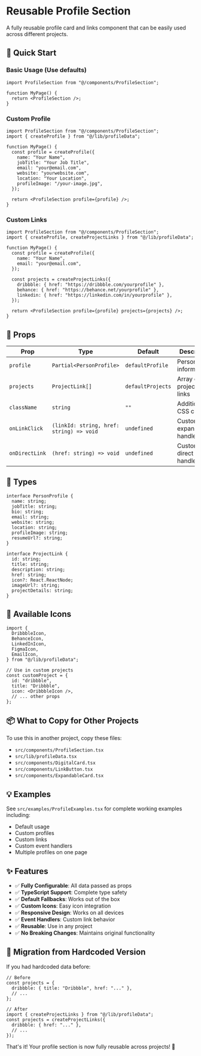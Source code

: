 # Reusable Profile Section

A fully reusable profile card and links component that can be easily used across different projects.

## 🚀 Quick Start

### Basic Usage (Use defaults)

```tsx
import ProfileSection from "@/components/ProfileSection";

function MyPage() {
  return <ProfileSection />;
}
```

### Custom Profile

```tsx
import ProfileSection from "@/components/ProfileSection";
import { createProfile } from "@/lib/profileData";

function MyPage() {
  const profile = createProfile({
    name: "Your Name",
    jobTitle: "Your Job Title",
    email: "your@email.com",
    website: "yourwebsite.com",
    location: "Your Location",
    profileImage: "/your-image.jpg",
  });

  return <ProfileSection profile={profile} />;
}
```

### Custom Links

```tsx
import ProfileSection from "@/components/ProfileSection";
import { createProfile, createProjectLinks } from "@/lib/profileData";

function MyPage() {
  const profile = createProfile({
    name: "Your Name",
    email: "your@email.com",
  });

  const projects = createProjectLinks({
    dribbble: { href: "https://dribbble.com/yourprofile" },
    behance: { href: "https://behance.net/yourprofile" },
    linkedin: { href: "https://linkedin.com/in/yourprofile" },
  });

  return <ProfileSection profile={profile} projects={projects} />;
}
```

## 📝 Props

| Prop           | Type                                     | Default           | Description                   |
| -------------- | ---------------------------------------- | ----------------- | ----------------------------- |
| `profile`      | `Partial<PersonProfile>`                 | `defaultProfile`  | Personal information          |
| `projects`     | `ProjectLink[]`                          | `defaultProjects` | Array of project/social links |
| `className`    | `string`                                 | `""`              | Additional CSS classes        |
| `onLinkClick`  | `(linkId: string, href: string) => void` | `undefined`       | Custom link expand handler    |
| `onDirectLink` | `(href: string) => void`                 | `undefined`       | Custom direct link handler    |

## 🔧 Types

```tsx
interface PersonProfile {
  name: string;
  jobTitle: string;
  bio: string;
  email: string;
  website: string;
  location: string;
  profileImage: string;
  resumeUrl?: string;
}

interface ProjectLink {
  id: string;
  title: string;
  description: string;
  href: string;
  icon?: React.ReactNode;
  imageUrl?: string;
  projectDetails: string;
}
```

## 🎨 Available Icons

```tsx
import {
  DribbbleIcon,
  BehanceIcon,
  LinkedInIcon,
  FigmaIcon,
  EmailIcon,
} from "@/lib/profileData";

// Use in custom projects
const customProject = {
  id: "dribbble",
  title: "Dribbble",
  icon: <DribbbleIcon />,
  // ... other props
};
```

## 📦 What to Copy for Other Projects

To use this in another project, copy these files:

- `src/components/ProfileSection.tsx`
- `src/lib/profileData.tsx`
- `src/components/DigitalCard.tsx`
- `src/components/LinkButton.tsx`
- `src/components/ExpandableCard.tsx`

## 💡 Examples

See `src/examples/ProfileExamples.tsx` for complete working examples including:

- Default usage
- Custom profiles
- Custom links
- Custom event handlers
- Multiple profiles on one page

## ✨ Features

- ✅ **Fully Configurable**: All data passed as props
- ✅ **TypeScript Support**: Complete type safety
- ✅ **Default Fallbacks**: Works out of the box
- ✅ **Custom Icons**: Easy icon integration
- ✅ **Responsive Design**: Works on all devices
- ✅ **Event Handlers**: Custom link behavior
- ✅ **Reusable**: Use in any project
- ✅ **No Breaking Changes**: Maintains original functionality

## 🔄 Migration from Hardcoded Version

If you had hardcoded data before:

```tsx
// Before
const projects = {
  dribbble: { title: "Dribbble", href: "..." },
  // ...
};

// After
import { createProjectLinks } from "@/lib/profileData";
const projects = createProjectLinks({
  dribbble: { href: "..." },
  // ...
});
```

That's it! Your profile section is now fully reusable across projects! 🎉

